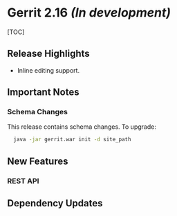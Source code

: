 # Gerrit 2.16 *(In development)*

[TOC]

## Release Highlights

* Inline editing support.

## Important Notes

### Schema Changes

This release contains schema changes. To upgrade:

``` sh
  java -jar gerrit.war init -d site_path
```

## New Features

### REST API

## Dependency Updates


